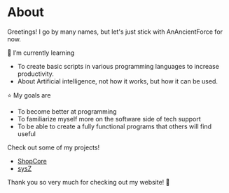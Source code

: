 # About
Greetings! I go by many names, but let's just stick with AnAncientForce for now.

🌱 I’m currently learning

- To create basic scripts in various programming languages to increase productivity.
- About Artificial intelligence, not how it works, but how it can be used.

⭐ My goals are

- To become better at programming
- To familiarize myself more on the software side of tech support
- To be able to create a fully functional programs that others will find useful

Check out some of my projects!
- [ShopCore](https://github.com/AnAncientForce/ShopCore)
- [sysZ](https://github.com/AnAncientForce/sysZ)

Thank you so very much for checking out my website! 💫